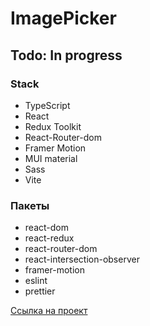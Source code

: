 # ImagePicker
## Todo: In progress
### Stack
* TypeScript
* React
* Redux Toolkit
* React-Router-dom
* Framer Motion
* MUI material
* Sass
* Vite

### Пакеты
  * react-dom
  * react-redux
  * react-router-dom
  * react-intersection-observer
  * framer-motion
  * eslint
  * prettier

[Cсылка на проект](https://main--cheerful-fudge-346a98.netlify.app/)
